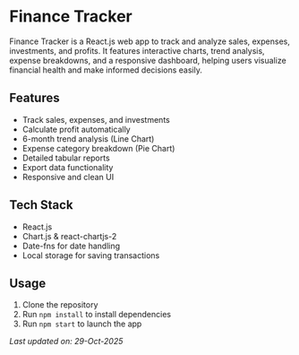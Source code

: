 # Finance Tracker

Finance Tracker is a React.js web app to track and analyze sales, expenses, investments, and profits. It features interactive charts, trend analysis, expense breakdowns, and a responsive dashboard, helping users visualize financial health and make informed decisions easily.

## Features

- Track sales, expenses, and investments
- Calculate profit automatically
- 6-month trend analysis (Line Chart)
- Expense category breakdown (Pie Chart)
- Detailed tabular reports
- Export data functionality
- Responsive and clean UI

## Tech Stack

- React.js
- Chart.js & react-chartjs-2
- Date-fns for date handling
- Local storage for saving transactions

## Usage

1. Clone the repository
2. Run `npm install` to install dependencies
3. Run `npm start` to launch the app



*Last updated on: 29-Oct-2025*
